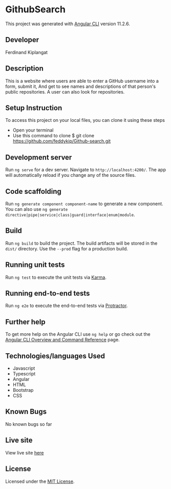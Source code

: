 # GithubSearch

This project was generated with [Angular CLI](https://github.com/angular/angular-cli) version 11.2.6.

## Developer

Ferdinand Kiplangat 

## Description

This is a website where users are able to enter a GitHub username into a form, submit it, And get to see names and descriptions of that person's public repositories. A user can also look for repositories.

## Setup Instruction

To access this project on your local files, you can clone it using these steps

* Open your terminal
* Use this command to clone $ git clone https://github.com/feddykip/Github-search.git
## Development server

Run `ng serve` for a dev server. Navigate to `http://localhost:4200/`. The app will automatically reload if you change any of the source files.

## Code scaffolding

Run `ng generate component component-name` to generate a new component. You can also use `ng generate directive|pipe|service|class|guard|interface|enum|module`.

## Build

Run `ng build` to build the project. The build artifacts will be stored in the `dist/` directory. Use the `--prod` flag for a production build.

## Running unit tests

Run `ng test` to execute the unit tests via [Karma](https://karma-runner.github.io).

## Running end-to-end tests

Run `ng e2e` to execute the end-to-end tests via [Protractor](http://www.protractortest.org/).

## Further help

To get more help on the Angular CLI use `ng help` or go check out the [Angular CLI Overview and Command Reference](https://angular.io/cli) page.

## Technologies/languages Used
* Javascript
* Typescript
* Angular
* HTML   
* Bootstrap
* CSS


## Known Bugs
No known bugs so far

## Live site
View live site [here](https://feddykip.github.io/Github-search/)

## License
Licensed under the [MIT License](LICENSE).
